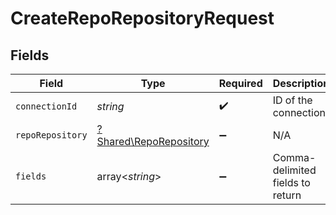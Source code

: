 # CreateRepoRepositoryRequest


## Fields

| Field                                                           | Type                                                            | Required                                                        | Description                                                     |
| --------------------------------------------------------------- | --------------------------------------------------------------- | --------------------------------------------------------------- | --------------------------------------------------------------- |
| `connectionId`                                                  | *string*                                                        | :heavy_check_mark:                                              | ID of the connection                                            |
| `repoRepository`                                                | [?Shared\RepoRepository](../../Models/Shared/RepoRepository.md) | :heavy_minus_sign:                                              | N/A                                                             |
| `fields`                                                        | array<*string*>                                                 | :heavy_minus_sign:                                              | Comma-delimited fields to return                                |